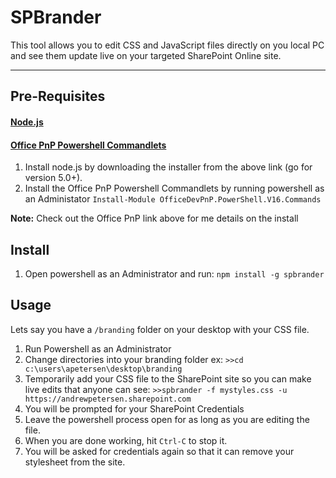 SPBrander
===================


This tool allows you to edit CSS and JavaScript files directly on you local PC and see them update live on your targeted SharePoint Online site.

----------


Pre-Requisites
-------------
#### <a href="https://nodejs.org/en/">Node.js</a> 
#### <a href="https://github.com/OfficeDev/PnP-PowerShell">Office PnP Powershell Commandlets</a> 

1. Install node.js by downloading the installer from the above link (go for version 5.0+).
2. Install the Office PnP Powershell Commandlets by running powershell as an Administator
	`
	Install-Module OfficeDevPnP.PowerShell.V16.Commands
	`

 **Note:** Check out the Office PnP link above for me details on the install


Install
-------------------
1. Open powershell as an Administrator and run:
`npm install -g spbrander`


Usage
-------------------
Lets say you have a `/branding` folder on your desktop with your CSS file.  
1. Run Powershell as an Administrator
2. Change directories into your branding folder ex: `>>cd c:\users\apetersen\desktop\branding`
3. Temporarily add your CSS file to the SharePoint site so you can make live edits that  anyone can see: `>>spbrander -f mystyles.css -u https://andrewpetersen.sharepoint.com`
5.  You will be prompted for your SharePoint Credentials
6. Leave the powershell process open for as long as you are editing the file.  
7. When you are done working, hit `Ctrl-C` to stop it.
8. You will be asked for credentials again so that it can remove your stylesheet from the site.
